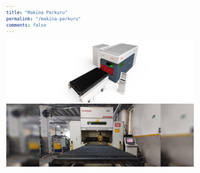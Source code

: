 ```yaml
---
title: "Makina Parkuru"
permalink: "/makina-parkuru"
comments: false
---
```


![makina parkuru2](assets/images/slides/2.jpg)
![makina parkuru](assets/images/slides/1.jpg)


